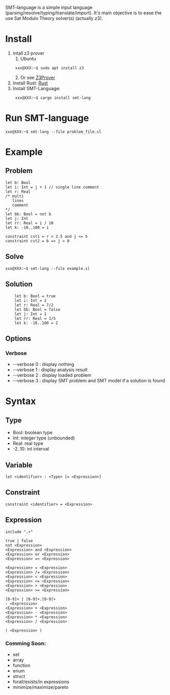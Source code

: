 SMT-language is a simple input language (parsing/resolve/typing/translate/import). It's main objective is to ease the use Sat Modulo Theory solver(s) (actually z3).

# Install

1. Intall z3 prover
   1. Ubuntu
   ```console
    xxx@XXX:~$ sudo apt install z3
    ```
   2. Or see [Z3Prover](https://github.com/Z3Prover/z3)
2. Install Rust: [Rust](https://www.rust-lang.org/fr)
3. Install SMT-Language:
   ```console
    xxx@XXX:~$ cargo install smt-lang
    ```

# Run SMT-language

```console
xxx@XXX:~$ smt-lang --file problem_file.sl
```

# Example

## Problem

```
let b: Bool
let i: Int = j + 1 // single line comment
let r: Real
/* multi 
   lines
   comment
*/
let bb: Bool = not b 
let j: Int
let rr: Real = i / 10
let k: -10..100 = i

constraint cst1 = r > 2.5 and j <= 5
constraint cst2 = b => j > 0
```

## Solve

```console
xxx@XXX:~$ smt-lang --file example.sl
```

## Solution
```
    let b: Bool = true
    let i: Int = 2
    let r: Real = 7/2
    let bb: Bool = false
    let j: Int = 1
    let rr: Real = 1/5
    let k: -10..100 = 2
```

## Options

### Verbose
- --verbose 0 : display nothing
- --verbose 1 : display analysis result
- --verbose 2 : display loaded problem
- --verbose 3 : display SMT problem and SMT model if a solution is found

# Syntax

## Type

- Bool: boolean type
- Int: integer type (unbounded)
- Real: real type
- -2..10: int interval

## Variable

```
let <identifier> : <Type> [= <Expression>]
```

## Constraint

```
constraint <identifier> = <Expression>
```

## Expression

```
include ".+"
```

```
true | false
not <Expression>
<Expression> and <Expression>
<Expression> or <Expression>
<Expression> => <Expression>
```

```
<Expression> = <Expression>
<Expression> /= <Expression>
<Expression> < <Expression>
<Expression> <= <Expression>
<Expression> > <Expression>
<Expression> >= <Expression>
```

```
[0-9]+ | [0-9]+.[0-9]+
- <Expression>
<Expression> + <Expression>
<Expression> - <Expression>
<Expression> * <Expression>
<Expression> / <Expression>
```

```
( <Expression> )
```

### Comming Soon:

- set
- array
- function
- enum
- struct
- forall/exists/in expressions
- minimize/maximize/pareto
  
